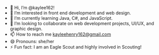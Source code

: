 - 👋 Hi, I’m @kaylee162!
- 👀 I’m interested in front end development and web design. 
- 🌱 I’m currently learning Java, C#, and JavaScript.
- 💞️ I’m looking to collaborate on web development projects, UI/UX, and graphic design.
- 📫 How to reach me kayleehenry162@gmail.com
- 😄 Pronouns: she/her
- ⚡ Fun fact: I am an Eagle Scout and highly involved in Scouting! 

<!---
kaylee162/kaylee162 is a ✨ special ✨ repository because its `README.md` (this file) appears on your GitHub profile.
You can click the Preview link to take a look at your changes.
--->
